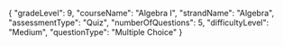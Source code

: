 {
"gradeLevel": 9,
"courseName": "Algebra I",
"strandName": "Algebra",
"assessmentType": "Quiz",
"numberOfQuestions": 5,
"difficultyLevel": "Medium",
"questionType": "Multiple Choice"
}
